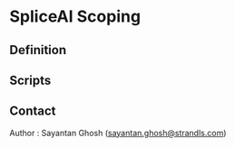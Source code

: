 # SpliceAI Scoping

## Definition

## Scripts

## Contact

Author : Sayantan Ghosh (sayantan.ghosh@strandls.com)